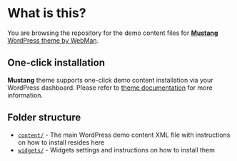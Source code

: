 # What is this?

You are browsing the repository for the demo content files for [**Mustang** WordPress theme by WebMan](https://www.webmandesign.eu/portfolio/mustang-wordpress-theme/).


## One-click installation

**Mustang** theme supports one-click demo content installation via your WordPress dashboard. Please refer to [theme documentation](https://www.webmandesign.eu/manual/mustang/#demo-content) for more information.


## Folder structure

* [`content/`](https://github.com/webmandesign/demo-content/tree/master/mustang/content) - The main WordPress demo content XML file with instructions on how to install resides here
* [`widgets/`](https://github.com/webmandesign/demo-content/tree/master/mustang/widgets) - Widgets settings and instructions on how to install them
